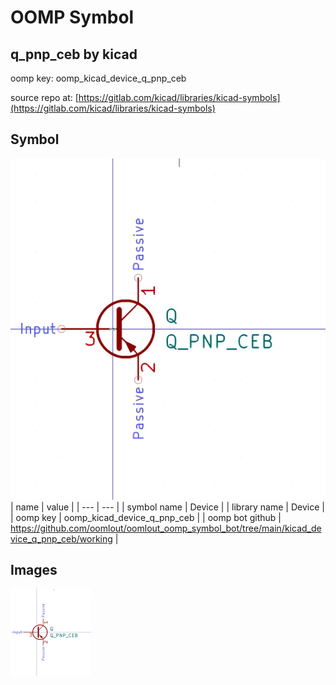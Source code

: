 # OOMP Symbol  
## q_pnp_ceb  by kicad  
  
oomp key: oomp_kicad_device_q_pnp_ceb  
  
source repo at: [https://gitlab.com/kicad/libraries/kicad-symbols](https://gitlab.com/kicad/libraries/kicad-symbols)  
## Symbol  
  
[![working.png](working_600.png)](working.png)  
| name | value | 
| --- | --- | 
| symbol name | Device | 
| library name | Device | 
| oomp key | oomp_kicad_device_q_pnp_ceb | 
| oomp bot github | https://github.com/oomlout/oomlout_oomp_symbol_bot/tree/main/kicad_device_q_pnp_ceb/working | 
## Images  
  
[![working.png](working_140.png)](working.png)  

